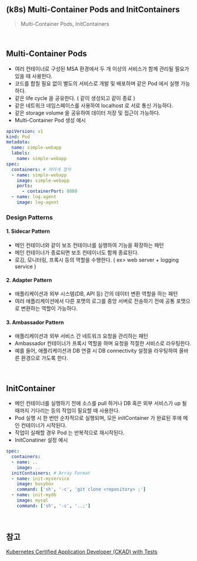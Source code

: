 ## (k8s) Multi-Container Pods and InitContainers
> Multi-Container Pods, InitContainers

<br>

## Multi-Container Pods
- 여러 컨테이너로 구성된 MSA 환경에서 두 개 이상의 서비스가 함께 관리될 필요가 있을 때 사용한다.
- 코드를 합칠 필요 없이 별도의 서비스로 개발 및 배포하며 같은 Pod 에서 실행 가능하다.
- 같은 life cycle 을 공유한다. ( 같이 생성되고 같이 종료 )
- 같은 네트워크 네임스페이스를 사용하여 localhost 로 서로 통신 가능하다.
- 같은 storage volume 을 공유하여 데이터 저장 및 접근이 가능하다.
- Multi-Container Pod 생성 예시
```yaml
apiVersion: v1
kind: Pod
metadata:
  name: simple-webapp
  labels:
    name: simple-webapp
spec:
  containers: # 여러개 정의
  - name: simple-webapp
    image: simple-webapp
    ports:
      - containerPort: 8080
  - name: log-agent
    image: log-agent
```

### Design Patterns
#### 1. Sidecar Pattern
- 메인 컨테이너와 같이 보조 컨테이너를 실행하여 기능을 확장하는 패턴
- 메인 컨테이너가 종료되면 보조 컨테이너도 함께 종료된다.
- 로깅, 모니터링, 프록시 등의 역할을 수행한다. ( ex> web server + logging service )
#### 2. Adapter Pattern
- 애플리케이션과 외부 시스템(DB, API 등) 간의 데이터 변환 역할을 하는 패턴
- 여러 애플리케이션에서 다른 포맷의 로그를 중앙 서버로 전송하기 전에 공통 포맷으로 변환하는 역할이 가능하다.
#### 3. Ambassador Pattern
- 애플리케이션과 외부 서비스 간 네트워크 요청을 관리하는 패턴
- Ambassador 컨테이너가 프록시 역할을 하며 요청을 적절한 서비스로 라우팅한다.
- 예를 들어, 애플리케이션과 DB 연결 시 DB connectivity 설정을 라우팅하여 올바른 환경으로 가도록 한다.

<br>

## InitContainer
- 메인 컨테이너를 실행하기 전에 소스를 pull 하거나 DB 혹은 외부 서비스가 up 될 때까지 기다리는 등의 작업이 필요할 때 사용한다. 
- Pod 실행 시 한 번만 순차적으로 실행되며, 모든 initContainer 가 완료된 후에 메인 컨테이너가 시작된다.
- 작업이 실패할 경우 Pod 는 반복적으로 재시작된다.
- InitConatiner 설정 예시
```yaml
spec:
  containers:
  - name: ..
    image: ..
  initContainers: # Array Format
  - name: init-myservice
    image: busybox
    command: ['sh', '-c', 'git clone <repository> ;']
  - name: init-mydb
    image: mysql
    command: ['sh', '-c', '..;']
```

<br>

## 참고
[Kubernetes Certified Application Developer (CKAD) with Tests](https://www.udemy.com/share/1013BQ3@FHcQPh5fdtPOTP1ZXYZVcotPtN9ZvIN1IS37fa49ax7L0Kti3Q1cVKrL8WjJxV0YjA==/)